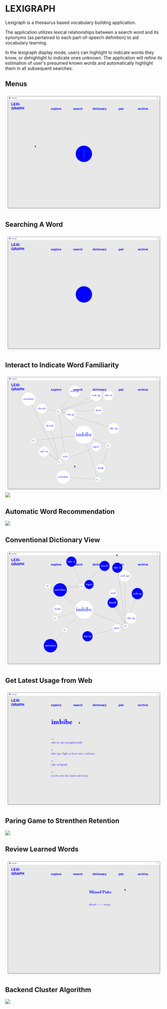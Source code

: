 # LEXIGRAPH

Lexigraph is a thesaurus based vocabulary building application.

The application utilizes lexical relationships between a search word and its
synonyms (as pertained to each part-of-speech definition) to aid vocabulary
learning. 

In the lexigraph display mode, users can highlight to indicate words they
know, or dehighlight to indicate ones unknown. The application will refine its estimation
of user's presumed known words and automatically highlight them in all
subsequent searches.

## Menus
![](/demo/gif/00_menu.gif)

## Searching A Word
![](/demo/gif/01_search_def.gif)

## Interact to Indicate Word Familiarity
![](/demo/gif/02_search_highlight.gif)
![](/demo/gif/03_search_dehilight.gif)

## Automatic Word Recommendation
![](/demo/gif/04_search_autohighlight.gif)

## Conventional Dictionary View
![](/demo/gif/05_dict.gif)

## Get Latest Usage from Web
![](/demo/gif/06_explore.gif)

## Paring Game to Strenthen Retention
![](/demo/gif/07_pair.gif)

## Review Learned Words
![](/demo/gif/08_archive.gif)

## Backend Cluster Algorithm
![](/demo/gif/09_backend.gif)
